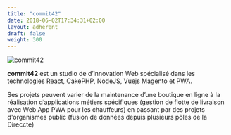 ```yaml
---
title: "commit42"
date: 2018-06-02T17:34:31+02:00
layout: adherent
draft: false
weight: 300
---
```


![commit42](https://raw.githubusercontent.com/opengento/site-opengento/master/static/img/partners/commit42-logo-small.png "commit42")


**commit42** est un studio de d’innovation Web spécialisé dans les technologies React, CakePHP, NodeJS, Vuejs Magento et PWA.


Ses projets peuvent varier de la maintenance d’une boutique en ligne à la réalisation d’applications métiers spécifiques (gestion de flotte de livraison avec Web App PWA pour les chauffeurs) en passant par des projets d'organismes public (fusion de données depuis plusieurs pôles de la Direccte)
